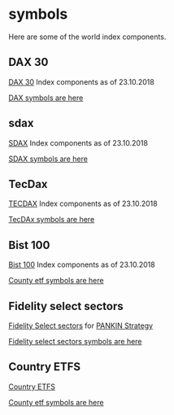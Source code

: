 # symbols

Here are some of the world index components. 

## DAX 30 

[DAX 30](https://finance.yahoo.com/quote/%5EGDAXI/components?p=%5EGDAXI) Index components as of 23.10.2018 

[DAX symbols are here](symbols/dax.csv)

## sdax

[SDAX](https://finance.yahoo.com/quote/%5ESDAXI/components?p=^SDAXI&.tsrc=fin-srch) Index components as of 23.10.2018 

[SDAX symbols are here](symbols/sdax.csv)

## TecDax 

[TECDAX](https://finance.yahoo.com/quote/%5ETECDAX/components?p=%5ETECDAX) Index components as of 23.10.2018 

[TecDAx symbols are here](symbols/tecdax.csv)


## Bist 100 
[Bist 100](http://www.borsaistanbul.com/en/indices/bist-stock-indices) Index components as of 23.10.2018 

[County etf symbols are here](symbols/bist100.csv)


## Fidelity select sectors
[Fidelity Select sectors](https://fundresearch.fidelity.com/mutual-funds/category-performance-annual-total-returns/SECTOR) for [PANKIN Strategy](http://www.pankin.com/)

[Fidelity select sectors symbols are here](symbols/fidelity-sectors.csv)

## Country ETFS
[Country ETFS](https://www.etf.com/channels/single-country-etfs)

[County etf symbols are here](symbols/country-etfs.csv)


